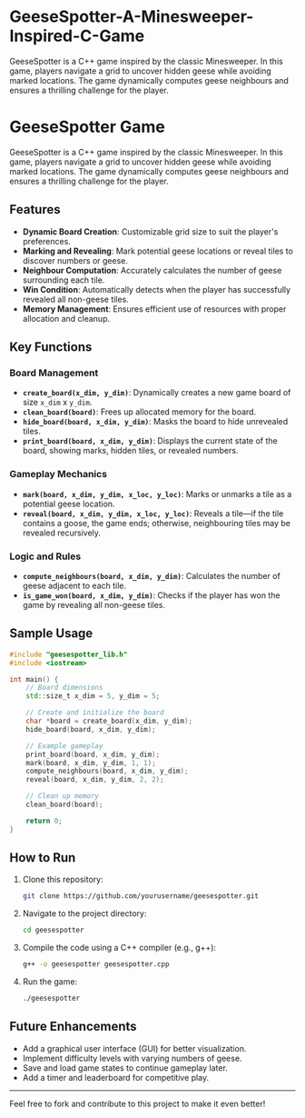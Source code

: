 # GeeseSpotter-A-Minesweeper-Inspired-C-Game
GeeseSpotter is a C++ game inspired by the classic Minesweeper. In this game, players navigate a grid to uncover hidden geese while avoiding marked locations. The game dynamically computes geese neighbours and ensures a thrilling challenge for the player.

# GeeseSpotter Game

GeeseSpotter is a C++ game inspired by the classic Minesweeper. In this game, players navigate a grid to uncover hidden geese while avoiding marked locations. The game dynamically computes geese neighbours and ensures a thrilling challenge for the player.

## Features

- **Dynamic Board Creation**: Customizable grid size to suit the player's preferences.
- **Marking and Revealing**: Mark potential geese locations or reveal tiles to discover numbers or geese.
- **Neighbour Computation**: Accurately calculates the number of geese surrounding each tile.
- **Win Condition**: Automatically detects when the player has successfully revealed all non-geese tiles.
- **Memory Management**: Ensures efficient use of resources with proper allocation and cleanup.

## Key Functions

### Board Management
- **`create_board(x_dim, y_dim)`**: Dynamically creates a new game board of size `x_dim` x `y_dim`.
- **`clean_board(board)`**: Frees up allocated memory for the board.
- **`hide_board(board, x_dim, y_dim)`**: Masks the board to hide unrevealed tiles.
- **`print_board(board, x_dim, y_dim)`**: Displays the current state of the board, showing marks, hidden tiles, or revealed numbers.

### Gameplay Mechanics
- **`mark(board, x_dim, y_dim, x_loc, y_loc)`**: Marks or unmarks a tile as a potential geese location.
- **`reveal(board, x_dim, y_dim, x_loc, y_loc)`**: Reveals a tile—if the tile contains a goose, the game ends; otherwise, neighbouring tiles may be revealed recursively.

### Logic and Rules
- **`compute_neighbours(board, x_dim, y_dim)`**: Calculates the number of geese adjacent to each tile.
- **`is_game_won(board, x_dim, y_dim)`**: Checks if the player has won the game by revealing all non-geese tiles.

## Sample Usage

```cpp
#include "geesespotter_lib.h"
#include <iostream>

int main() {
    // Board dimensions
    std::size_t x_dim = 5, y_dim = 5;

    // Create and initialize the board
    char *board = create_board(x_dim, y_dim);
    hide_board(board, x_dim, y_dim);

    // Example gameplay
    print_board(board, x_dim, y_dim);
    mark(board, x_dim, y_dim, 1, 1);
    compute_neighbours(board, x_dim, y_dim);
    reveal(board, x_dim, y_dim, 2, 2);

    // Clean up memory
    clean_board(board);

    return 0;
}
```

## How to Run

1. Clone this repository:
   ```bash
   git clone https://github.com/yourusername/geesespotter.git
   ```
2. Navigate to the project directory:
   ```bash
   cd geesespotter
   ```
3. Compile the code using a C++ compiler (e.g., g++):
   ```bash
   g++ -o geesespotter geesespotter.cpp
   ```
4. Run the game:
   ```bash
   ./geesespotter
   ```

## Future Enhancements

- Add a graphical user interface (GUI) for better visualization.
- Implement difficulty levels with varying numbers of geese.
- Save and load game states to continue gameplay later.
- Add a timer and leaderboard for competitive play.

---
Feel free to fork and contribute to this project to make it even better!

